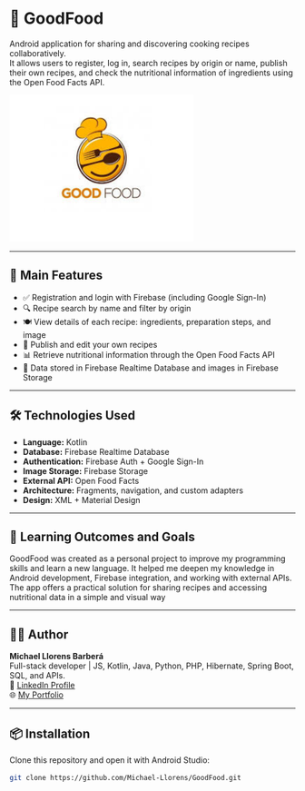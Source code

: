 # 🍲 GoodFood

Android application for sharing and discovering cooking recipes collaboratively.  
It allows users to register, log in, search recipes by origin or name, publish their own recipes, and check the nutritional information of ingredients using the Open Food Facts API.

![GoodFood Screenshot](./img/goodfood.png)

---

## 📱 Main Features

- ✅ Registration and login with Firebase (including Google Sign-In)  
- 🔍 Recipe search by name and filter by origin  
- 🍽️ View details of each recipe: ingredients, preparation steps, and image  
- 📝 Publish and edit your own recipes  
- 📊 Retrieve nutritional information through the Open Food Facts API  
- 💾 Data stored in Firebase Realtime Database and images in Firebase Storage  

---

## 🛠️ Technologies Used

- **Language:** Kotlin  
- **Database:** Firebase Realtime Database  
- **Authentication:** Firebase Auth + Google Sign-In  
- **Image Storage:** Firebase Storage  
- **External API:** Open Food Facts  
- **Architecture:** Fragments, navigation, and custom adapters  
- **Design:** XML + Material Design  

---

## 🧠 Learning Outcomes and Goals

GoodFood was created as a personal project to improve my programming skills and learn a new language. It helped me deepen my knowledge in Android development, Firebase integration, and working with external APIs. The app offers a practical solution for sharing recipes and accessing nutritional data in a simple and visual way

---

## 👨‍💻 Author

**Michael Llorens Barberá**  
Full-stack developer | JS, Kotlin, Java, Python, PHP, Hibernate, Spring Boot, SQL, and APIs.  
📧 [LinkedIn Profile](https://www.linkedin.com/in/michael-llorens-barbera-32b9272b3/)  
🌐 [My Portfolio](https://github.com/Michael-Llorens)

---

## 📦 Installation

Clone this repository and open it with Android Studio:

```bash
git clone https://github.com/Michael-Llorens/GoodFood.git
